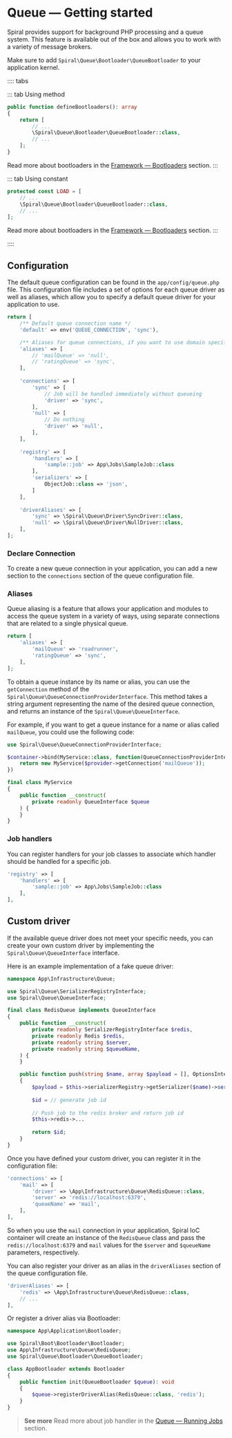 # Queue — Getting started

Spiral provides support for background PHP processing and a queue system. This feature is available out of the box and
allows you to work with a variety of message brokers.

Make sure to add `Spiral\Queue\Bootloader\QueueBootloader` to your application kernel.

:::: tabs

::: tab Using method

```php app/src/Application/Kernel.php
public function defineBootloaders(): array
{
    return [
        // ...
        \Spiral\Queue\Bootloader\QueueBootloader::class,
        // ...
    ];
}
```

Read more about bootloaders in the [Framework — Bootloaders](../framework/bootloaders.md) section.
:::

::: tab Using constant

```php app/src/Application/Kernel.php
protected const LOAD = [
    // ...
    \Spiral\Queue\Bootloader\QueueBootloader::class,
    // ...
];
```

Read more about bootloaders in the [Framework — Bootloaders](../framework/bootloaders.md) section.
:::

::::

## Configuration

The default queue configuration can be found in the `app/config/queue.php` file. This configuration file includes a set
of options for each queue driver as well as aliases, which allow you to specify a default queue driver for your
application to use.

```php app/config/queue.php
return [
    /** Default queue connection name */
    'default' => env('QUEUE_CONNECTION', 'sync'),

    /** Aliases for queue connections, if you want to use domain specific queues */
    'aliases' => [
        // 'mailQueue' => 'null',
        // 'ratingQueue' => 'sync',
    ],
    
    'connections' => [
        'sync' => [
            // Job will be handled immediately without queueing
            'driver' => 'sync',
        ],
        'null' => [
            // Do nothing
            'driver' => 'null',
        ],
    ],
    
    'registry' => [
        'handlers' => [
            'sample::job' => App\Jobs\SampleJob::class
        ],
        'serializers' => [
            ObjectJob::class => 'json',
        ]
    ],
    
    'driverAliases' => [
        'sync' => \Spiral\Queue\Driver\SyncDriver::class,
        'null' => \Spiral\Queue\Driver\NullDriver::class,
    ],
];
```

### Declare Connection

To create a new queue connection in your application, you can add a new section to the `connections` section of the
queue
configuration file.

### Aliases

Queue aliasing is a feature that allows your application and modules to access the queue system in a variety of ways,
using separate connections that are related to a single physical queue.

```php app/config/queue.php
return [
    'aliases' => [
        'mailQueue' => 'roadrunner',
        'ratingQueue' => 'sync',
    ],
];
```

To obtain a queue instance by its name or alias, you can use the `getConnection` method of the
`Spiral\Queue\QueueConnectionProviderInterface`. This method takes a string argument representing the name of the
desired queue connection, and returns an instance of the `Spiral\Queue\QueueInterface`.

For example, if you want to get a queue instance for a name or alias called `mailQueue`, you could use the
following code:

```php
use Spiral\Queue\QueueConnectionProviderInterface;

$container->bind(MyService::class, function(QueueConnectionProviderInterface $provider) {
    return new MyService($provider->getConnection('mailQueue'));
})
```

```php
final class MyService
{
    public function __construct(
        private readonly QueueInterface $queue
    ) {
    }
}
```

### Job handlers

You can register handlers for your job classes to associate which handler should be handled for a specific job.

```php app/config/queue.php
'registry' => [
    'handlers' => [
        'sample::job' => App\Jobs\SampleJob::class
    ],
],
```

## Custom driver

If the available queue driver does not meet your specific needs, you can create your own custom driver by implementing
the `Spiral\Queue\QueueInterface` interface.

Here is an example implementation of a fake queue driver:

```php app/src/Infrastructure/Queue/RedisQueue.php
namespace App\Infrastructure\Queue;

use Spiral\Queue\SerializerRegistryInterface;
use Spiral\Queue\QueueInterface;

final class RedisQueue implements QueueInterface
{
    public function __construct(
        private readonly SerializerRegistryInterface $redis,
        private readonly Redis $redis,
        private readonly string $server,
        private readonly string $queueName,
    ) {
    }

    public function push(string $name, array $payload = [], OptionsInterface $options = null): string
    {
        $payload = $this->serializerRegistry->getSerializer($name)->serialize($payload);
        
        $id = // generate job id
        
        // Push job to the redis broker and return job id
        $this->redis->...
        
        return $id;
    }
}
```

Once you have defined your custom driver, you can register it in the configuration file:

```php app/config/queue.php
'connections' => [
    'mail' => [
        'driver' => \App\Infrastructure\Queue\RedisQueue::class,
        'server' => 'redis://localhost:6379',
        'queueName' => 'mail',
    ],
],
```

So when you use the `mail` connection in your application, Spiral IoC container will create an instance of the
`RedisQueue` class and pass the `redis://localhost:6379` and `mail` values for the `$server` and `$queueName`
parameters, respectively.

You can also register your driver as an alias in the `driverAliases` section of the queue configuration file.

```php app/config/queue.php
'driverAliases' => [
    'redis' => \App\Infrastructure\Queue\RedisQueue::class,
    // ...
],
```

Or register a driver alias via Bootloader:

```php app/src/Application/Bootloader/AppBootloader.php
namespace App\Application\Bootloader;

use Spiral\Boot\Bootloader\Bootloader;
use App\Infrastructure\Queue\RedisQueue;
use Spiral\Queue\Bootloader\QueueBootloader;

class AppBootloader extends Bootloader
{
    public function init(QueueBootloader $queue): void
    {
        $queue->registerDriverAlias(RedisQueue::class, 'redis');
    }
}
```

> **See more**
> Read more about job handler in the [Queue — Running Jobs](./jobs.md) section.
